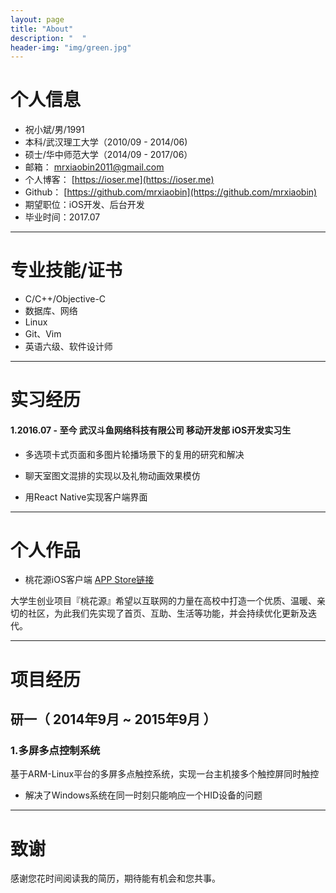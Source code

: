 ```yaml
---
layout: page
title: "About"
description: "  "
header-img: "img/green.jpg"
---
```



# 个人信息

 - 祝小斌/男/1991 
 - 本科/武汉理工大学（2010/09 - 2014/06)
 - 硕士/华中师范大学（2014/09 - 2017/06）
 - 邮箱： [mrxiaobin2011@gmail.com](mailto://mrxiaobin2011@gmail.com)
 - 个人博客： [https://ioser.me](https://ioser.me) 
 - Github： [https://github.com/mrxiaobin](https://github.com/mrxiaobin)
 - 期望职位：iOS开发、后台开发 
 - 毕业时间：2017.07
 
---

# 专业技能/证书

 - C/C++/Objective-C
 - 数据库、网络
 - Linux
 - Git、Vim
 - 英语六级、软件设计师
 
---

# 实习经历

#### 1.2016.07 - 至今  武汉斗鱼网络科技有限公司  移动开发部 iOS开发实习生

 - 多选项卡式页面和多图片轮播场景下的复用的研究和解决
 
 - 聊天室图文混排的实现以及礼物动画效果模仿
 
 - 用React Native实现客户端界面

---

# 个人作品

 - 桃花源iOS客户端 [APP Store链接](https://itunes.apple.com/us/app/tao-hua-yuan-aipolis/id1078083319?l=zh&ls=1&mt=8)

 大学生创业项目『桃花源』希望以互联网的力量在高校中打造一个优质、温暖、亲切的社区，为此我们先实现了首页、互助、生活等功能，并会持续优化更新及迭代。

---

# 项目经历

## 研一（ 2014年9月 ~ 2015年9月 ）

### 1.多屏多点控制系统 
 基于ARM-Linux平台的多屏多点触控系统，实现一台主机接多个触控屏同时触控 
 - 解决了Windows系统在同一时刻只能响应一个HID设备的问题

---

# 致谢
感谢您花时间阅读我的简历，期待能有机会和您共事。
